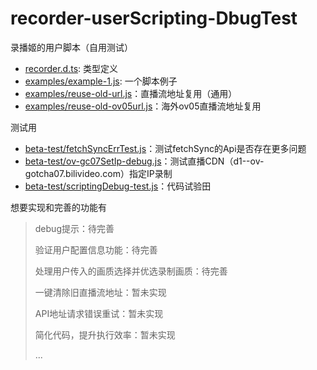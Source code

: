 # recorder-userScripting-DbugTest

录播姬的用户脚本（自用测试）

- [recorder.d.ts](./recorder.d.ts): 类型定义
- [examples/example-1.js](./examples/example-1.js): 一个脚本例子
- [examples/reuse-old-url.js](./examples/reuse-old-url.js)：直播流地址复用（通用）
- [examples/reuse-old-ov05url.js](./examples/reuse-old-ov05url.js)：海外ov05直播流地址复用

测试用
- [beta-test/fetchSyncErrTest.js](./beta-test/fetchSyncErrTest.js)：测试fetchSync的Api是否存在更多问题
- [beta-test/ov-gc07SetIp-debug.js](./beta-test/ov-gc07SetIp-debug.js)：测试直播CDN（d1--ov-gotcha07.bilivideo.com）指定IP录制
- [beta-test/scriptingDebug-test.js](./beta-test/scriptingDebug-test.js)：代码试验田


想要实现和完善的功能有
> debug提示：待完善
> 
> 验证用户配置信息功能：待完善
> 
> 处理用户传入的画质选择并优选录制画质：待完善
> 
> 一键清除旧直播流地址：暂未实现
> 
> API地址请求错误重试：暂未实现
> 
> 简化代码，提升执行效率：暂未实现
> 
> ...
